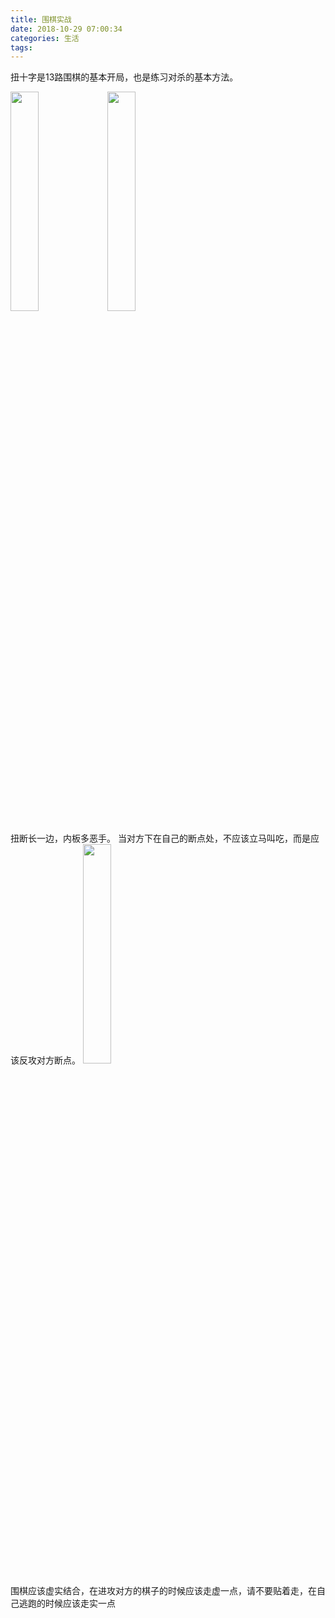 ```yaml
---
title: 围棋实战 
date: 2018-10-29 07:00:34
categories: 生活
tags:
---
```



扭十字是13路围棋的基本开局，也是练习对杀的基本方法。

<img src="/images/扭十字.jpg" width="30%" height="30%">
<img src="/images/扭十字解法.jpg" width="30%" height="30%">


扭断长一边，内板多恶手。
当对方下在自己的断点处，不应该立马叫吃，而是应该反攻对方断点。
<img src="/images/扭断长一边.jpg" width="30%" height="30%">

围棋应该虚实结合，在进攻对方的棋子的时候应该走虚一点，请不要贴着走，在自己逃跑的时候应该走实一点
